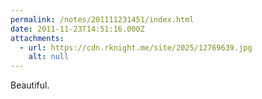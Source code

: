 ```yaml
---
permalink: /notes/201111231451/index.html
date: 2011-11-23T14:51:16.000Z
attachments:
  - url: https://cdn.rknight.me/site/2025/12769639.jpg
    alt: null
---
```


Beautiful.
